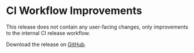 # CI Workflow Improvements

This release does not contain any user-facing changes, only improvements to the internal CI release workflow.

Download the release on [GitHub](https://github.com/tenzir/platform/releases/tag/v1.8.5).